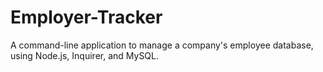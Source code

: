 # Employer-Tracker
A command-line application to manage a company's employee database, using Node.js, Inquirer, and MySQL.
